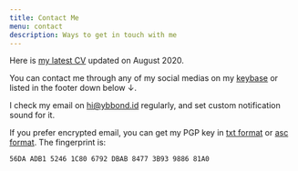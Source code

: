 ```yaml
---
title: Contact Me
menu: contact
description: Ways to get in touch with me
---
```


Here is [my latest CV](https://cdn.ybbond.dev/static/CV%20Yohanes%20Bandung%20Bondowoso.pdf) updated on August 2020.

You can contact me through any of my social medias on my [keybase](https://keybase.io/ybbond) or listed in the footer down below ↓.

I check my email on hi@ybbond.id regularly, and set custom notification sound for it.

If you prefer encrypted email, you can get my PGP key in [txt format](/ybbond-public.txt) or [asc format](/ybbond-public.asc). The fingerprint is:
```html
56DA ADB1 5246 1C80 6792 DBAB 8477 3B93 9886 81A0
```
